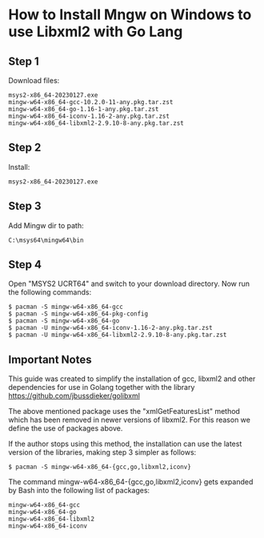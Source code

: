 # How to Install Mngw on Windows to use Libxml2 with Go Lang

## Step 1

Download files:
```
msys2-x86_64-20230127.exe
mingw-w64-x86_64-gcc-10.2.0-11-any.pkg.tar.zst
mingw-w64-x86_64-go-1.16-1-any.pkg.tar.zst
mingw-w64-x86_64-iconv-1.16-2-any.pkg.tar.zst
mingw-w64-x86_64-libxml2-2.9.10-8-any.pkg.tar.zst
```

## Step 2
Install:
```
msys2-x86_64-20230127.exe
```

## Step 3
Add Mingw dir to path:
```
C:\msys64\mingw64\bin
```

## Step 4
Open "MSYS2 UCRT64" and switch to your download directory. Now run the following commands:
```shell
$ pacman -S mingw-w64-x86_64-gcc
$ pacman -S mingw-w64-x86_64-pkg-config
$ pacman -S mingw-w64-x86_64-go
$ pacman -U mingw-w64-x86_64-iconv-1.16-2-any.pkg.tar.zst
$ pacman -U mingw-w64-x86_64-libxml2-2.9.10-8-any.pkg.tar.zst
```

## Important Notes
This guide was created to simplify the installation of gcc, libxml2 and other dependencies for use in Golang together with the library https://github.com/jbussdieker/golibxml

The above mentioned package uses the "xmlGetFeaturesList" method which has been removed in newer versions of libxml2. For this reason we define the use of packages above.

If the author stops using this method, the installation can use the latest version of the libraries, making step 3 simpler as follows:
```shell
$ pacman -S mingw-w64-x86_64-{gcc,go,libxml2,iconv}
```

The command mingw-w64-x86_64-{gcc,go,libxml2,iconv} gets expanded by Bash into the following list of packages:
```
mingw-w64-x86_64-gcc
mingw-w64-x86_64-go
mingw-w64-x86_64-libxml2
mingw-w64-x86_64-iconv
```
